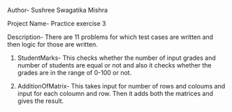 Author- Sushree Swagatika Mishra

Project Name- Practice exercise 3

Description- There are 11 problems for which test cases are written and then logic for those are written.

1. StudentMarks- 
		This checks whether the number of input grades and number of students are equal or not and also it checks whether the grades 			are in the range of 0-100 or not.

2. AdditionOfMatrix-
		This takes input for number of rows and coloums and input for each coloumn and row. Then it adds both the matrices and gives 			the result.
